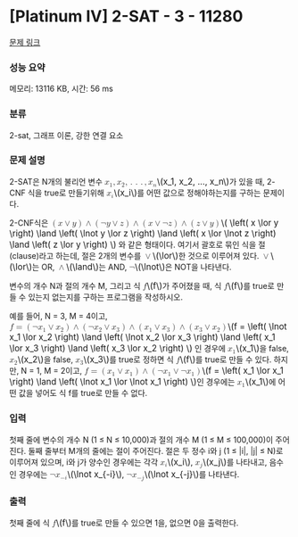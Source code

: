 # [Platinum IV] 2-SAT - 3 - 11280 

[문제 링크](https://www.acmicpc.net/problem/11280) 

### 성능 요약

메모리: 13116 KB, 시간: 56 ms

### 분류

2-sat, 그래프 이론, 강한 연결 요소

### 문제 설명

<p>2-SAT은 N개의 불리언 변수 <mjx-container class="MathJax" jax="CHTML" style="font-size: 109%; position: relative;"><mjx-math class="MJX-TEX" aria-hidden="true"><mjx-msub><mjx-mi class="mjx-i"><mjx-c class="mjx-c1D465 TEX-I"></mjx-c></mjx-mi><mjx-script style="vertical-align: -0.15em;"><mjx-mn class="mjx-n" size="s"><mjx-c class="mjx-c31"></mjx-c></mjx-mn></mjx-script></mjx-msub><mjx-mo class="mjx-n"><mjx-c class="mjx-c2C"></mjx-c></mjx-mo><mjx-msub space="2"><mjx-mi class="mjx-i"><mjx-c class="mjx-c1D465 TEX-I"></mjx-c></mjx-mi><mjx-script style="vertical-align: -0.15em;"><mjx-mn class="mjx-n" size="s"><mjx-c class="mjx-c32"></mjx-c></mjx-mn></mjx-script></mjx-msub><mjx-mo class="mjx-n"><mjx-c class="mjx-c2C"></mjx-c></mjx-mo><mjx-mo class="mjx-n" space="2"><mjx-c class="mjx-c2E"></mjx-c></mjx-mo><mjx-mo class="mjx-n" space="2"><mjx-c class="mjx-c2E"></mjx-c></mjx-mo><mjx-mo class="mjx-n" space="2"><mjx-c class="mjx-c2E"></mjx-c></mjx-mo><mjx-mo class="mjx-n" space="2"><mjx-c class="mjx-c2C"></mjx-c></mjx-mo><mjx-msub space="2"><mjx-mi class="mjx-i"><mjx-c class="mjx-c1D465 TEX-I"></mjx-c></mjx-mi><mjx-script style="vertical-align: -0.15em;"><mjx-mi class="mjx-i" size="s"><mjx-c class="mjx-c1D45B TEX-I"></mjx-c></mjx-mi></mjx-script></mjx-msub></mjx-math><mjx-assistive-mml unselectable="on" display="inline"><math xmlns="http://www.w3.org/1998/Math/MathML"><msub><mi>x</mi><mn>1</mn></msub><mo>,</mo><msub><mi>x</mi><mn>2</mn></msub><mo>,</mo><mo>.</mo><mo>.</mo><mo>.</mo><mo>,</mo><msub><mi>x</mi><mi>n</mi></msub></math></mjx-assistive-mml><span aria-hidden="true" class="no-mathjax mjx-copytext">\(x_1, x_2, ..., x_n\)</span></mjx-container>가 있을 때, 2-CNF 식을 true로 만들기위해 <mjx-container class="MathJax" jax="CHTML" style="font-size: 109%; position: relative;"><mjx-math class="MJX-TEX" aria-hidden="true"><mjx-msub><mjx-mi class="mjx-i"><mjx-c class="mjx-c1D465 TEX-I"></mjx-c></mjx-mi><mjx-script style="vertical-align: -0.15em;"><mjx-mi class="mjx-i" size="s"><mjx-c class="mjx-c1D456 TEX-I"></mjx-c></mjx-mi></mjx-script></mjx-msub></mjx-math><mjx-assistive-mml unselectable="on" display="inline"><math xmlns="http://www.w3.org/1998/Math/MathML"><msub><mi>x</mi><mi>i</mi></msub></math></mjx-assistive-mml><span aria-hidden="true" class="no-mathjax mjx-copytext">\(x_i\)</span></mjx-container>를 어떤 값으로 정해야하는지를 구하는 문제이다.</p>

<p>2-CNF식은 <mjx-container class="MathJax" jax="CHTML" style="font-size: 109%; position: relative;"><mjx-math class="MJX-TEX" aria-hidden="true"><mjx-mrow><mjx-mo class="mjx-n"><mjx-c class="mjx-c28"></mjx-c></mjx-mo><mjx-mi class="mjx-i"><mjx-c class="mjx-c1D465 TEX-I"></mjx-c></mjx-mi><mjx-mo class="mjx-n" space="3"><mjx-c class="mjx-c2228"></mjx-c></mjx-mo><mjx-mi class="mjx-i" space="3"><mjx-c class="mjx-c1D466 TEX-I"></mjx-c></mjx-mi><mjx-mo class="mjx-n"><mjx-c class="mjx-c29"></mjx-c></mjx-mo></mjx-mrow><mjx-mo class="mjx-n" space="3"><mjx-c class="mjx-c2227"></mjx-c></mjx-mo><mjx-mrow space="3"><mjx-mo class="mjx-n"><mjx-c class="mjx-c28"></mjx-c></mjx-mo><mjx-mi class="mjx-n"><mjx-c class="mjx-cAC"></mjx-c></mjx-mi><mjx-mi class="mjx-i"><mjx-c class="mjx-c1D466 TEX-I"></mjx-c></mjx-mi><mjx-mo class="mjx-n" space="3"><mjx-c class="mjx-c2228"></mjx-c></mjx-mo><mjx-mi class="mjx-i" space="3"><mjx-c class="mjx-c1D467 TEX-I"></mjx-c></mjx-mi><mjx-mo class="mjx-n"><mjx-c class="mjx-c29"></mjx-c></mjx-mo></mjx-mrow><mjx-mo class="mjx-n" space="3"><mjx-c class="mjx-c2227"></mjx-c></mjx-mo><mjx-mrow space="3"><mjx-mo class="mjx-n"><mjx-c class="mjx-c28"></mjx-c></mjx-mo><mjx-mi class="mjx-i"><mjx-c class="mjx-c1D465 TEX-I"></mjx-c></mjx-mi><mjx-mo class="mjx-n" space="3"><mjx-c class="mjx-c2228"></mjx-c></mjx-mo><mjx-mi class="mjx-n" space="3"><mjx-c class="mjx-cAC"></mjx-c></mjx-mi><mjx-mi class="mjx-i"><mjx-c class="mjx-c1D467 TEX-I"></mjx-c></mjx-mi><mjx-mo class="mjx-n"><mjx-c class="mjx-c29"></mjx-c></mjx-mo></mjx-mrow><mjx-mo class="mjx-n" space="3"><mjx-c class="mjx-c2227"></mjx-c></mjx-mo><mjx-mrow space="3"><mjx-mo class="mjx-n"><mjx-c class="mjx-c28"></mjx-c></mjx-mo><mjx-mi class="mjx-i"><mjx-c class="mjx-c1D467 TEX-I"></mjx-c></mjx-mi><mjx-mo class="mjx-n" space="3"><mjx-c class="mjx-c2228"></mjx-c></mjx-mo><mjx-mi class="mjx-i" space="3"><mjx-c class="mjx-c1D466 TEX-I"></mjx-c></mjx-mi><mjx-mo class="mjx-n"><mjx-c class="mjx-c29"></mjx-c></mjx-mo></mjx-mrow></mjx-math><mjx-assistive-mml unselectable="on" display="inline"><math xmlns="http://www.w3.org/1998/Math/MathML"><mrow data-mjx-texclass="INNER"><mo data-mjx-texclass="OPEN">(</mo><mi>x</mi><mo>∨</mo><mi>y</mi><mo data-mjx-texclass="CLOSE">)</mo></mrow><mo>∧</mo><mrow data-mjx-texclass="INNER"><mo data-mjx-texclass="OPEN">(</mo><mi mathvariant="normal">¬</mi><mi>y</mi><mo>∨</mo><mi>z</mi><mo data-mjx-texclass="CLOSE">)</mo></mrow><mo>∧</mo><mrow data-mjx-texclass="INNER"><mo data-mjx-texclass="OPEN">(</mo><mi>x</mi><mo>∨</mo><mi mathvariant="normal">¬</mi><mi>z</mi><mo data-mjx-texclass="CLOSE">)</mo></mrow><mo>∧</mo><mrow data-mjx-texclass="INNER"><mo data-mjx-texclass="OPEN">(</mo><mi>z</mi><mo>∨</mo><mi>y</mi><mo data-mjx-texclass="CLOSE">)</mo></mrow></math></mjx-assistive-mml><span aria-hidden="true" class="no-mathjax mjx-copytext">\( \left( x \lor y \right) \land \left( \lnot y \lor z \right) \land \left( x \lor \lnot z \right) \land \left( z \lor y \right) \)</span></mjx-container> 와 같은 형태이다. 여기서 괄호로 묶인 식을 절(clause)라고 하는데, 절은 2개의 변수를 <mjx-container class="MathJax" jax="CHTML" style="font-size: 109%; position: relative;"><mjx-math class="MJX-TEX" aria-hidden="true"><mjx-mo class="mjx-n"><mjx-c class="mjx-c2228"></mjx-c></mjx-mo></mjx-math><mjx-assistive-mml unselectable="on" display="inline"><math xmlns="http://www.w3.org/1998/Math/MathML"><mo>∨</mo></math></mjx-assistive-mml><span aria-hidden="true" class="no-mathjax mjx-copytext">\(\lor\)</span></mjx-container>한 것으로 이루어져 있다. <mjx-container class="MathJax" jax="CHTML" style="font-size: 109%; position: relative;"><mjx-math class="MJX-TEX" aria-hidden="true"><mjx-mo class="mjx-n"><mjx-c class="mjx-c2228"></mjx-c></mjx-mo></mjx-math><mjx-assistive-mml unselectable="on" display="inline"><math xmlns="http://www.w3.org/1998/Math/MathML"><mo>∨</mo></math></mjx-assistive-mml><span aria-hidden="true" class="no-mathjax mjx-copytext">\(\lor\)</span></mjx-container>는 OR, <mjx-container class="MathJax" jax="CHTML" style="font-size: 109%; position: relative;"><mjx-math class="MJX-TEX" aria-hidden="true"><mjx-mo class="mjx-n"><mjx-c class="mjx-c2227"></mjx-c></mjx-mo></mjx-math><mjx-assistive-mml unselectable="on" display="inline"><math xmlns="http://www.w3.org/1998/Math/MathML"><mo>∧</mo></math></mjx-assistive-mml><span aria-hidden="true" class="no-mathjax mjx-copytext">\(\land\)</span></mjx-container>는 AND, <mjx-container class="MathJax" jax="CHTML" style="font-size: 109%; position: relative;"><mjx-math class="MJX-TEX" aria-hidden="true"><mjx-mi class="mjx-n"><mjx-c class="mjx-cAC"></mjx-c></mjx-mi></mjx-math><mjx-assistive-mml unselectable="on" display="inline"><math xmlns="http://www.w3.org/1998/Math/MathML"><mi mathvariant="normal">¬</mi></math></mjx-assistive-mml><span aria-hidden="true" class="no-mathjax mjx-copytext">\(\lnot\)</span></mjx-container>은 NOT을 나타낸다.</p>

<p>변수의 개수 N과 절의 개수 M, 그리고 식 <mjx-container class="MathJax" jax="CHTML" style="font-size: 109%; position: relative;"><mjx-math class="MJX-TEX" aria-hidden="true"><mjx-mi class="mjx-i"><mjx-c class="mjx-c1D453 TEX-I"></mjx-c></mjx-mi></mjx-math><mjx-assistive-mml unselectable="on" display="inline"><math xmlns="http://www.w3.org/1998/Math/MathML"><mi>f</mi></math></mjx-assistive-mml><span aria-hidden="true" class="no-mathjax mjx-copytext">\(f\)</span></mjx-container>가 주어졌을 때, 식 <mjx-container class="MathJax" jax="CHTML" style="font-size: 109%; position: relative;"><mjx-math class="MJX-TEX" aria-hidden="true"><mjx-mi class="mjx-i"><mjx-c class="mjx-c1D453 TEX-I"></mjx-c></mjx-mi></mjx-math><mjx-assistive-mml unselectable="on" display="inline"><math xmlns="http://www.w3.org/1998/Math/MathML"><mi>f</mi></math></mjx-assistive-mml><span aria-hidden="true" class="no-mathjax mjx-copytext">\(f\)</span></mjx-container>를 true로 만들 수 있는지 없는지를 구하는 프로그램을 작성하시오.</p>

<p>예를 들어, N = 3, M = 4이고, <mjx-container class="MathJax" jax="CHTML" style="font-size: 109%; position: relative;"><mjx-math class="MJX-TEX" aria-hidden="true"><mjx-mi class="mjx-i"><mjx-c class="mjx-c1D453 TEX-I"></mjx-c></mjx-mi><mjx-mo class="mjx-n" space="4"><mjx-c class="mjx-c3D"></mjx-c></mjx-mo><mjx-mrow space="4"><mjx-mo class="mjx-n"><mjx-c class="mjx-c28"></mjx-c></mjx-mo><mjx-mi class="mjx-n"><mjx-c class="mjx-cAC"></mjx-c></mjx-mi><mjx-msub><mjx-mi class="mjx-i"><mjx-c class="mjx-c1D465 TEX-I"></mjx-c></mjx-mi><mjx-script style="vertical-align: -0.15em;"><mjx-mn class="mjx-n" size="s"><mjx-c class="mjx-c31"></mjx-c></mjx-mn></mjx-script></mjx-msub><mjx-mo class="mjx-n" space="3"><mjx-c class="mjx-c2228"></mjx-c></mjx-mo><mjx-msub space="3"><mjx-mi class="mjx-i"><mjx-c class="mjx-c1D465 TEX-I"></mjx-c></mjx-mi><mjx-script style="vertical-align: -0.15em;"><mjx-mn class="mjx-n" size="s"><mjx-c class="mjx-c32"></mjx-c></mjx-mn></mjx-script></mjx-msub><mjx-mo class="mjx-n"><mjx-c class="mjx-c29"></mjx-c></mjx-mo></mjx-mrow><mjx-mo class="mjx-n" space="3"><mjx-c class="mjx-c2227"></mjx-c></mjx-mo><mjx-mrow space="3"><mjx-mo class="mjx-n"><mjx-c class="mjx-c28"></mjx-c></mjx-mo><mjx-mi class="mjx-n"><mjx-c class="mjx-cAC"></mjx-c></mjx-mi><mjx-msub><mjx-mi class="mjx-i"><mjx-c class="mjx-c1D465 TEX-I"></mjx-c></mjx-mi><mjx-script style="vertical-align: -0.15em;"><mjx-mn class="mjx-n" size="s"><mjx-c class="mjx-c32"></mjx-c></mjx-mn></mjx-script></mjx-msub><mjx-mo class="mjx-n" space="3"><mjx-c class="mjx-c2228"></mjx-c></mjx-mo><mjx-msub space="3"><mjx-mi class="mjx-i"><mjx-c class="mjx-c1D465 TEX-I"></mjx-c></mjx-mi><mjx-script style="vertical-align: -0.15em;"><mjx-mn class="mjx-n" size="s"><mjx-c class="mjx-c33"></mjx-c></mjx-mn></mjx-script></mjx-msub><mjx-mo class="mjx-n"><mjx-c class="mjx-c29"></mjx-c></mjx-mo></mjx-mrow><mjx-mo class="mjx-n" space="3"><mjx-c class="mjx-c2227"></mjx-c></mjx-mo><mjx-mrow space="3"><mjx-mo class="mjx-n"><mjx-c class="mjx-c28"></mjx-c></mjx-mo><mjx-msub><mjx-mi class="mjx-i"><mjx-c class="mjx-c1D465 TEX-I"></mjx-c></mjx-mi><mjx-script style="vertical-align: -0.15em;"><mjx-mn class="mjx-n" size="s"><mjx-c class="mjx-c31"></mjx-c></mjx-mn></mjx-script></mjx-msub><mjx-mo class="mjx-n" space="3"><mjx-c class="mjx-c2228"></mjx-c></mjx-mo><mjx-msub space="3"><mjx-mi class="mjx-i"><mjx-c class="mjx-c1D465 TEX-I"></mjx-c></mjx-mi><mjx-script style="vertical-align: -0.15em;"><mjx-mn class="mjx-n" size="s"><mjx-c class="mjx-c33"></mjx-c></mjx-mn></mjx-script></mjx-msub><mjx-mo class="mjx-n"><mjx-c class="mjx-c29"></mjx-c></mjx-mo></mjx-mrow><mjx-mo class="mjx-n" space="3"><mjx-c class="mjx-c2227"></mjx-c></mjx-mo><mjx-mrow space="3"><mjx-mo class="mjx-n"><mjx-c class="mjx-c28"></mjx-c></mjx-mo><mjx-msub><mjx-mi class="mjx-i"><mjx-c class="mjx-c1D465 TEX-I"></mjx-c></mjx-mi><mjx-script style="vertical-align: -0.15em;"><mjx-mn class="mjx-n" size="s"><mjx-c class="mjx-c33"></mjx-c></mjx-mn></mjx-script></mjx-msub><mjx-mo class="mjx-n" space="3"><mjx-c class="mjx-c2228"></mjx-c></mjx-mo><mjx-msub space="3"><mjx-mi class="mjx-i"><mjx-c class="mjx-c1D465 TEX-I"></mjx-c></mjx-mi><mjx-script style="vertical-align: -0.15em;"><mjx-mn class="mjx-n" size="s"><mjx-c class="mjx-c32"></mjx-c></mjx-mn></mjx-script></mjx-msub><mjx-mo class="mjx-n"><mjx-c class="mjx-c29"></mjx-c></mjx-mo></mjx-mrow></mjx-math><mjx-assistive-mml unselectable="on" display="inline"><math xmlns="http://www.w3.org/1998/Math/MathML"><mi>f</mi><mo>=</mo><mrow data-mjx-texclass="INNER"><mo data-mjx-texclass="OPEN">(</mo><mi mathvariant="normal">¬</mi><msub><mi>x</mi><mn>1</mn></msub><mo>∨</mo><msub><mi>x</mi><mn>2</mn></msub><mo data-mjx-texclass="CLOSE">)</mo></mrow><mo>∧</mo><mrow data-mjx-texclass="INNER"><mo data-mjx-texclass="OPEN">(</mo><mi mathvariant="normal">¬</mi><msub><mi>x</mi><mn>2</mn></msub><mo>∨</mo><msub><mi>x</mi><mn>3</mn></msub><mo data-mjx-texclass="CLOSE">)</mo></mrow><mo>∧</mo><mrow data-mjx-texclass="INNER"><mo data-mjx-texclass="OPEN">(</mo><msub><mi>x</mi><mn>1</mn></msub><mo>∨</mo><msub><mi>x</mi><mn>3</mn></msub><mo data-mjx-texclass="CLOSE">)</mo></mrow><mo>∧</mo><mrow data-mjx-texclass="INNER"><mo data-mjx-texclass="OPEN">(</mo><msub><mi>x</mi><mn>3</mn></msub><mo>∨</mo><msub><mi>x</mi><mn>2</mn></msub><mo data-mjx-texclass="CLOSE">)</mo></mrow></math></mjx-assistive-mml><span aria-hidden="true" class="no-mathjax mjx-copytext">\(f =  \left( \lnot x_1 \lor x_2 \right) \land \left( \lnot x_2 \lor x_3 \right) \land \left( x_1 \lor x_3 \right) \land \left( x_3 \lor x_2 \right) \)</span></mjx-container> 인 경우에 <mjx-container class="MathJax" jax="CHTML" style="font-size: 109%; position: relative;"><mjx-math class="MJX-TEX" aria-hidden="true"><mjx-msub><mjx-mi class="mjx-i"><mjx-c class="mjx-c1D465 TEX-I"></mjx-c></mjx-mi><mjx-script style="vertical-align: -0.15em;"><mjx-mn class="mjx-n" size="s"><mjx-c class="mjx-c31"></mjx-c></mjx-mn></mjx-script></mjx-msub></mjx-math><mjx-assistive-mml unselectable="on" display="inline"><math xmlns="http://www.w3.org/1998/Math/MathML"><msub><mi>x</mi><mn>1</mn></msub></math></mjx-assistive-mml><span aria-hidden="true" class="no-mathjax mjx-copytext">\(x_1\)</span></mjx-container>을 false, <mjx-container class="MathJax" jax="CHTML" style="font-size: 109%; position: relative;"><mjx-math class="MJX-TEX" aria-hidden="true"><mjx-msub><mjx-mi class="mjx-i"><mjx-c class="mjx-c1D465 TEX-I"></mjx-c></mjx-mi><mjx-script style="vertical-align: -0.15em;"><mjx-mn class="mjx-n" size="s"><mjx-c class="mjx-c32"></mjx-c></mjx-mn></mjx-script></mjx-msub></mjx-math><mjx-assistive-mml unselectable="on" display="inline"><math xmlns="http://www.w3.org/1998/Math/MathML"><msub><mi>x</mi><mn>2</mn></msub></math></mjx-assistive-mml><span aria-hidden="true" class="no-mathjax mjx-copytext">\(x_2\)</span></mjx-container>을 false, <mjx-container class="MathJax" jax="CHTML" style="font-size: 109%; position: relative;"><mjx-math class="MJX-TEX" aria-hidden="true"><mjx-msub><mjx-mi class="mjx-i"><mjx-c class="mjx-c1D465 TEX-I"></mjx-c></mjx-mi><mjx-script style="vertical-align: -0.15em;"><mjx-mn class="mjx-n" size="s"><mjx-c class="mjx-c33"></mjx-c></mjx-mn></mjx-script></mjx-msub></mjx-math><mjx-assistive-mml unselectable="on" display="inline"><math xmlns="http://www.w3.org/1998/Math/MathML"><msub><mi>x</mi><mn>3</mn></msub></math></mjx-assistive-mml><span aria-hidden="true" class="no-mathjax mjx-copytext">\(x_3\)</span></mjx-container>를 true로 정하면 식 <mjx-container class="MathJax" jax="CHTML" style="font-size: 109%; position: relative;"><mjx-math class="MJX-TEX" aria-hidden="true"><mjx-mi class="mjx-i"><mjx-c class="mjx-c1D453 TEX-I"></mjx-c></mjx-mi></mjx-math><mjx-assistive-mml unselectable="on" display="inline"><math xmlns="http://www.w3.org/1998/Math/MathML"><mi>f</mi></math></mjx-assistive-mml><span aria-hidden="true" class="no-mathjax mjx-copytext">\(f\)</span></mjx-container>를 true로 만들 수 있다. 하지만, N = 1, M = 2이고, <mjx-container class="MathJax" jax="CHTML" style="font-size: 109%; position: relative;"><mjx-math class="MJX-TEX" aria-hidden="true"><mjx-mi class="mjx-i"><mjx-c class="mjx-c1D453 TEX-I"></mjx-c></mjx-mi><mjx-mo class="mjx-n" space="4"><mjx-c class="mjx-c3D"></mjx-c></mjx-mo><mjx-mrow space="4"><mjx-mo class="mjx-n"><mjx-c class="mjx-c28"></mjx-c></mjx-mo><mjx-msub><mjx-mi class="mjx-i"><mjx-c class="mjx-c1D465 TEX-I"></mjx-c></mjx-mi><mjx-script style="vertical-align: -0.15em;"><mjx-mn class="mjx-n" size="s"><mjx-c class="mjx-c31"></mjx-c></mjx-mn></mjx-script></mjx-msub><mjx-mo class="mjx-n" space="3"><mjx-c class="mjx-c2228"></mjx-c></mjx-mo><mjx-msub space="3"><mjx-mi class="mjx-i"><mjx-c class="mjx-c1D465 TEX-I"></mjx-c></mjx-mi><mjx-script style="vertical-align: -0.15em;"><mjx-mn class="mjx-n" size="s"><mjx-c class="mjx-c31"></mjx-c></mjx-mn></mjx-script></mjx-msub><mjx-mo class="mjx-n"><mjx-c class="mjx-c29"></mjx-c></mjx-mo></mjx-mrow><mjx-mo class="mjx-n" space="3"><mjx-c class="mjx-c2227"></mjx-c></mjx-mo><mjx-mrow space="3"><mjx-mo class="mjx-n"><mjx-c class="mjx-c28"></mjx-c></mjx-mo><mjx-mi class="mjx-n"><mjx-c class="mjx-cAC"></mjx-c></mjx-mi><mjx-msub><mjx-mi class="mjx-i"><mjx-c class="mjx-c1D465 TEX-I"></mjx-c></mjx-mi><mjx-script style="vertical-align: -0.15em;"><mjx-mn class="mjx-n" size="s"><mjx-c class="mjx-c31"></mjx-c></mjx-mn></mjx-script></mjx-msub><mjx-mo class="mjx-n" space="3"><mjx-c class="mjx-c2228"></mjx-c></mjx-mo><mjx-mi class="mjx-n" space="3"><mjx-c class="mjx-cAC"></mjx-c></mjx-mi><mjx-msub><mjx-mi class="mjx-i"><mjx-c class="mjx-c1D465 TEX-I"></mjx-c></mjx-mi><mjx-script style="vertical-align: -0.15em;"><mjx-mn class="mjx-n" size="s"><mjx-c class="mjx-c31"></mjx-c></mjx-mn></mjx-script></mjx-msub><mjx-mo class="mjx-n"><mjx-c class="mjx-c29"></mjx-c></mjx-mo></mjx-mrow></mjx-math><mjx-assistive-mml unselectable="on" display="inline"><math xmlns="http://www.w3.org/1998/Math/MathML"><mi>f</mi><mo>=</mo><mrow data-mjx-texclass="INNER"><mo data-mjx-texclass="OPEN">(</mo><msub><mi>x</mi><mn>1</mn></msub><mo>∨</mo><msub><mi>x</mi><mn>1</mn></msub><mo data-mjx-texclass="CLOSE">)</mo></mrow><mo>∧</mo><mrow data-mjx-texclass="INNER"><mo data-mjx-texclass="OPEN">(</mo><mi mathvariant="normal">¬</mi><msub><mi>x</mi><mn>1</mn></msub><mo>∨</mo><mi mathvariant="normal">¬</mi><msub><mi>x</mi><mn>1</mn></msub><mo data-mjx-texclass="CLOSE">)</mo></mrow></math></mjx-assistive-mml><span aria-hidden="true" class="no-mathjax mjx-copytext">\(f = \left( x_1 \lor x_1 \right) \land \left( \lnot x_1 \lor \lnot x_1 \right) \)</span></mjx-container>인 경우에는 <mjx-container class="MathJax" jax="CHTML" style="font-size: 109%; position: relative;"><mjx-math class="MJX-TEX" aria-hidden="true"><mjx-msub><mjx-mi class="mjx-i"><mjx-c class="mjx-c1D465 TEX-I"></mjx-c></mjx-mi><mjx-script style="vertical-align: -0.15em;"><mjx-mn class="mjx-n" size="s"><mjx-c class="mjx-c31"></mjx-c></mjx-mn></mjx-script></mjx-msub></mjx-math><mjx-assistive-mml unselectable="on" display="inline"><math xmlns="http://www.w3.org/1998/Math/MathML"><msub><mi>x</mi><mn>1</mn></msub></math></mjx-assistive-mml><span aria-hidden="true" class="no-mathjax mjx-copytext">\(x_1\)</span></mjx-container>에 어떤 값을 넣어도 식 f를 true로 만들 수 없다.</p>

### 입력 

 <p>첫째 줄에 변수의 개수 N (1 ≤ N ≤ 10,000)과 절의 개수 M (1 ≤ M ≤ 100,000)이 주어진다. 둘째 줄부터 M개의 줄에는 절이 주어진다. 절은 두 정수 i와 j (1 ≤ |i|, |j| ≤ N)로 이루어져 있으며, i와 j가 양수인 경우에는 각각 <mjx-container class="MathJax" jax="CHTML" style="font-size: 109%; position: relative;"><mjx-math class="MJX-TEX" aria-hidden="true"><mjx-msub><mjx-mi class="mjx-i"><mjx-c class="mjx-c1D465 TEX-I"></mjx-c></mjx-mi><mjx-script style="vertical-align: -0.15em;"><mjx-mi class="mjx-i" size="s"><mjx-c class="mjx-c1D456 TEX-I"></mjx-c></mjx-mi></mjx-script></mjx-msub></mjx-math><mjx-assistive-mml unselectable="on" display="inline"><math xmlns="http://www.w3.org/1998/Math/MathML"><msub><mi>x</mi><mi>i</mi></msub></math></mjx-assistive-mml><span aria-hidden="true" class="no-mathjax mjx-copytext">\(x_i\)</span></mjx-container>, <mjx-container class="MathJax" jax="CHTML" style="font-size: 109%; position: relative;"><mjx-math class="MJX-TEX" aria-hidden="true"><mjx-msub><mjx-mi class="mjx-i"><mjx-c class="mjx-c1D465 TEX-I"></mjx-c></mjx-mi><mjx-script style="vertical-align: -0.15em;"><mjx-mi class="mjx-i" size="s"><mjx-c class="mjx-c1D457 TEX-I"></mjx-c></mjx-mi></mjx-script></mjx-msub></mjx-math><mjx-assistive-mml unselectable="on" display="inline"><math xmlns="http://www.w3.org/1998/Math/MathML"><msub><mi>x</mi><mi>j</mi></msub></math></mjx-assistive-mml><span aria-hidden="true" class="no-mathjax mjx-copytext">\(x_j\)</span></mjx-container>를 나타내고, 음수인 경우에는 <mjx-container class="MathJax" jax="CHTML" style="font-size: 109%; position: relative;"><mjx-math class="MJX-TEX" aria-hidden="true"><mjx-mi class="mjx-n"><mjx-c class="mjx-cAC"></mjx-c></mjx-mi><mjx-msub><mjx-mi class="mjx-i"><mjx-c class="mjx-c1D465 TEX-I"></mjx-c></mjx-mi><mjx-script style="vertical-align: -0.15em;"><mjx-texatom size="s" texclass="ORD"><mjx-mo class="mjx-n"><mjx-c class="mjx-c2212"></mjx-c></mjx-mo><mjx-mi class="mjx-i"><mjx-c class="mjx-c1D456 TEX-I"></mjx-c></mjx-mi></mjx-texatom></mjx-script></mjx-msub></mjx-math><mjx-assistive-mml unselectable="on" display="inline"><math xmlns="http://www.w3.org/1998/Math/MathML"><mi mathvariant="normal">¬</mi><msub><mi>x</mi><mrow data-mjx-texclass="ORD"><mo>−</mo><mi>i</mi></mrow></msub></math></mjx-assistive-mml><span aria-hidden="true" class="no-mathjax mjx-copytext">\(\lnot x_{-i}\)</span></mjx-container>, <mjx-container class="MathJax" jax="CHTML" style="font-size: 109%; position: relative;"><mjx-math class="MJX-TEX" aria-hidden="true"><mjx-mi class="mjx-n"><mjx-c class="mjx-cAC"></mjx-c></mjx-mi><mjx-msub><mjx-mi class="mjx-i"><mjx-c class="mjx-c1D465 TEX-I"></mjx-c></mjx-mi><mjx-script style="vertical-align: -0.15em;"><mjx-texatom size="s" texclass="ORD"><mjx-mo class="mjx-n"><mjx-c class="mjx-c2212"></mjx-c></mjx-mo><mjx-mi class="mjx-i"><mjx-c class="mjx-c1D457 TEX-I"></mjx-c></mjx-mi></mjx-texatom></mjx-script></mjx-msub></mjx-math><mjx-assistive-mml unselectable="on" display="inline"><math xmlns="http://www.w3.org/1998/Math/MathML"><mi mathvariant="normal">¬</mi><msub><mi>x</mi><mrow data-mjx-texclass="ORD"><mo>−</mo><mi>j</mi></mrow></msub></math></mjx-assistive-mml><span aria-hidden="true" class="no-mathjax mjx-copytext">\(\lnot x_{-j}\)</span></mjx-container>를 나타낸다.</p>

### 출력 

 <p>첫째 줄에 식 <mjx-container class="MathJax" jax="CHTML" style="font-size: 109%; position: relative;"><mjx-math class="MJX-TEX" aria-hidden="true"><mjx-mi class="mjx-i"><mjx-c class="mjx-c1D453 TEX-I"></mjx-c></mjx-mi></mjx-math><mjx-assistive-mml unselectable="on" display="inline"><math xmlns="http://www.w3.org/1998/Math/MathML"><mi>f</mi></math></mjx-assistive-mml><span aria-hidden="true" class="no-mathjax mjx-copytext">\(f\)</span></mjx-container>를 true로 만들 수 있으면 1을, 없으면 0을 출력한다.</p>

